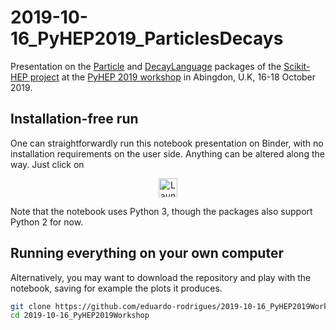 # 2019-10-16_PyHEP2019_ParticlesDecays

Presentation on the [Particle](https://github.com/scikit-hep/particle) and
[DecayLanguage](https://github.com/scikit-hep/decaylanguage) packages
of the [Scikit-HEP project](http://scikit-hep.org/)
at the [PyHEP 2019 workshop](https://indico.cern.ch/e/PyHEP2019)
in Abingdon, U.K, 16-18 October 2019.


## Installation-free run

One can straightforwardly run this notebook presentation on Binder,
with no installation requirements on the user side.
Anything can be altered along the way. Just click on

<p align="center">
  <a href="https://mybinder.org/v2/gh/eduardo-rodrigues/2019-10-16_PyHEP2019Workshop/master/?urlpath=lab">
    <img src="https://mybinder.org/badge_logo.svg" alt="Launch Binder" height="30">
  </a>
</p>

Note that the notebook uses Python 3, though the packages also support Python 2 for now.


## Running everything on your own computer

Alternatively, you may want to download the repository and play with the notebook,
saving for example the plots it produces.


```bash
git clone https://github.com/eduardo-rodrigues/2019-10-16_PyHEP2019Workshop.git
cd 2019-10-16_PyHEP2019Workshop
```

